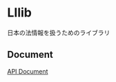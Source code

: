 # LIlib
日本の法情報を扱うためのライブラリ

## Document

[API Document](https://nil2013.github.io/LIlib/scala-2.12/api/)
